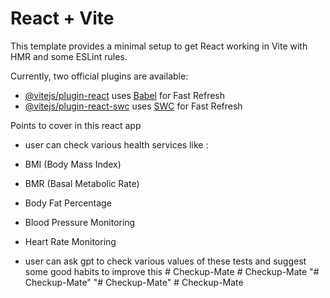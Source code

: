 # React + Vite

This template provides a minimal setup to get React working in Vite with HMR and some ESLint rules.

Currently, two official plugins are available:

- [@vitejs/plugin-react](https://github.com/vitejs/vite-plugin-react/blob/main/packages/plugin-react/README.md) uses [Babel](https://babeljs.io/) for Fast Refresh
- [@vitejs/plugin-react-swc](https://github.com/vitejs/vite-plugin-react-swc) uses [SWC](https://swc.rs/) for Fast Refresh


Points to cover in this react app

* user can check various health services like :

* BMI (Body Mass Index)
* BMR (Basal Metabolic Rate)
* Body Fat Percentage
* Blood Pressure Monitoring
* Heart Rate Monitoring

* user can ask gpt to check various values of these tests and suggest some good habits to improve this #   C h e c k u p - M a t e  
 #   C h e c k u p - M a t e  
 "# Checkup-Mate" 
"# Checkup-Mate" 
#   C h e c k u p - M a t e  
 